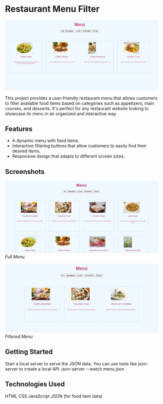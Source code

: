 # Restaurant Menu Filter

![Screenshot](images/screenshot3.png)

This project provides a user-friendly restaurant menu that allows customers to filter available food items based on categories such as appetizers, main courses, and desserts. It's perfect for any restaurant website looking to showcase its menu in an organized and interactive way.

## Features

- A dynamic menu with food items.
- Interactive filtering buttons that allow customers to easily find their desired items.
- Responsive design that adapts to different screen sizes.

## Screenshots

![Full Menu](images/screenshot1.png)
*Full Menu*

![Filtered Menu](images/screenshot2.png)
*Filtered Menu*

## Getting Started

Start a local server to serve the JSON data. You can use tools like json-server to create a local API.
json-server --watch menu.json

## Technologies Used

HTML
CSS
JavaScript
JSON (for food item data)

